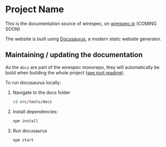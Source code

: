 # Project Name

This is the documentation source of wirespec, on [wirespec.io](https://wirespec.io) (COMING SOON)

The website is built using [Docusaurus](https://docusaurus.io/), a modern static website generator.

## Maintaining / updating the documentation

As the `docs` are part of the wirespec monorepo, they will automatically be build when building the whole project ([see root readme](../../../README.md)).

To run docusaurus locally:

1. Navigate to the docs folder 
    ```bash
   cd src/tools/docs
    ```

2. Install dependencies:
   ```bash
   npm install
   ```
   
3. Run docusaurus
    ```bash
   npm start
    ```
